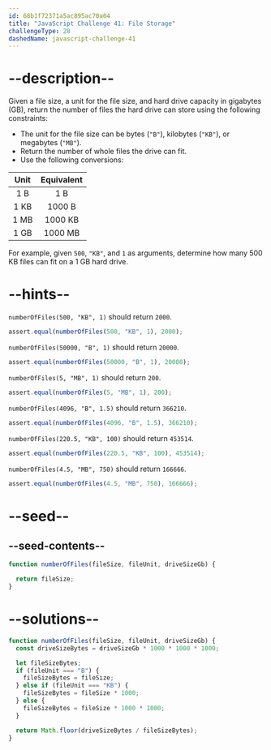 ```yaml
---
id: 68b1f72371a5ac895ac70a04
title: "JavaScript Challenge 41: File Storage"
challengeType: 28
dashedName: javascript-challenge-41
---
```


# --description--

Given a file size, a unit for the file size, and hard drive capacity in gigabytes (GB), return the number of files the hard drive can store using the following constraints:

- The unit for the file size can be bytes (`"B"`), kilobytes (`"KB"`), or megabytes (`"MB"`).
- Return the number of whole files the drive can fit.
- Use the following conversions:

| Unit | Equivalent |
|:----:|:----------:|
| 1 B  |    1 B     |
| 1 KB |   1000 B   |
| 1 MB |  1000 KB   |
| 1 GB |  1000 MB   |

For example, given `500`, `"KB"`, and `1` as arguments, determine how many 500 KB files can fit on a 1 GB hard drive.

# --hints--

`numberOfFiles(500, "KB", 1)` should return `2000`.

```js
assert.equal(numberOfFiles(500, "KB", 1), 2000);
```

`numberOfFiles(50000, "B", 1)` should return `20000`.

```js
assert.equal(numberOfFiles(50000, "B", 1), 20000);
```

`numberOfFiles(5, "MB", 1)` should return `200`.

```js
assert.equal(numberOfFiles(5, "MB", 1), 200);
```

`numberOfFiles(4096, "B", 1.5)` should return `366210`.

```js
assert.equal(numberOfFiles(4096, "B", 1.5), 366210);
```

`numberOfFiles(220.5, "KB", 100)` should return `453514`.

```js
assert.equal(numberOfFiles(220.5, "KB", 100), 453514);
```

`numberOfFiles(4.5, "MB", 750)` should return `166666`.

```js
assert.equal(numberOfFiles(4.5, "MB", 750), 166666);
```

# --seed--

## --seed-contents--

```js
function numberOfFiles(fileSize, fileUnit, driveSizeGb) {

  return fileSize;
}
```

# --solutions--

```js
function numberOfFiles(fileSize, fileUnit, driveSizeGb) {
  const driveSizeBytes = driveSizeGb * 1000 * 1000 * 1000;

  let fileSizeBytes;
  if (fileUnit === "B") {
    fileSizeBytes = fileSize;
  } else if (fileUnit === "KB") {
    fileSizeBytes = fileSize * 1000;
  } else {
    fileSizeBytes = fileSize * 1000 * 1000;
  }

  return Math.floor(driveSizeBytes / fileSizeBytes);
}
```
